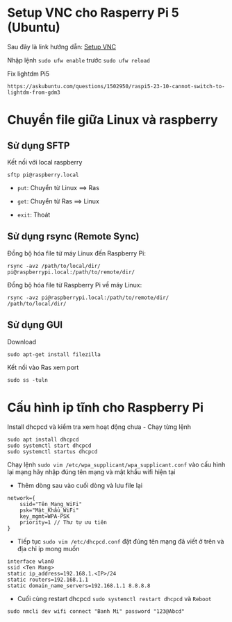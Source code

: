 # Setup VNC cho Rasperry Pi 5 (Ubuntu)

Sau đây là link hướng dẫn:
[Setup VNC](https://linuxopsys.com/setup-x11vnc-on-ubuntu)

Nhập lệnh `sudo ufw enable` trước `sudo ufw reload`

Fix lightdm Pi5
```
https://askubuntu.com/questions/1502950/raspi5-23-10-cannot-switch-to-lightdm-from-gdm3
```
# Chuyển file giữa Linux và raspberry
## Sử dụng SFTP 
Kết nối với local raspberry
```
sftp pi@raspberry.local
```
- `put`: Chuyển từ Linux ==> Ras

- `get`: Chuyển từ Ras ==> Linux

- `exit`: Thoát


## Sử dụng rsync (Remote Sync)

Đồng bộ hóa file từ máy Linux đến Raspberry Pi:

```
rsync -avz /path/to/local/dir/ pi@raspberrypi.local:/path/to/remote/dir/
```

Đồng bộ hóa file từ Raspberry Pi về máy Linux:
```
rsync -avz pi@raspberrypi.local:/path/to/remote/dir/ /path/to/local/dir/
```

## Sử dụng GUI
Download
```
sudo apt-get install filezilla
```
Kết nối vào Ras xem port
```
sudo ss -tuln
```
# Cấu hình ip tĩnh cho Raspberry Pi 
Install dhcpcd và kiểm tra xem hoạt động chưa - Chạy từng lệnh
```
sudo apt install dhcpcd
sudo systemctl start dhcpcd
sudo systemctl startus dhcpcd
```

Chạy lệnh `sudo vim /etc/wpa_supplicant/wpa_supplicant.conf` vào cấu hình lại mạng hãy nhập đúng tên mạng và mật khẩu wifi hiện tại 
- Thêm dòng sau vào cuối dòng và lưu file lại
```
network={
    ssid="Tên_Mạng_WiFi"
    psk="Mật_Khẩu_WiFi"
    key_mgmt=WPA-PSK
    priority=1 // Thư tự ưu tiên
}
```
- Tiếp tục `sudo vim /etc/dhcpcd.conf` đặt đúng tên mạng đã viết ở trên và địa chỉ ip mong muốn
```
interface wlan0
ssid <Ten Mang>
static ip_address=192.168.1.<IP>/24
static routers=192.168.1.1
static domain_name_servers=192.168.1.1 8.8.8.8
```
- Cuối cùng restart dhcpcd `sudo systemctl restart dhcpcd` và `Reboot`

```
sudo nmcli dev wifi connect "Banh Mi" password "123@Abcd"
```

